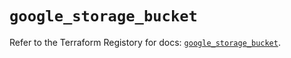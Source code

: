 # `google_storage_bucket`

Refer to the Terraform Registory for docs: [`google_storage_bucket`](https://registry.terraform.io/providers/hashicorp/google/5.29.0/docs/resources/storage_bucket).
